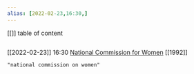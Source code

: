 ```yaml
---
alias: [2022-02-23,16:30,]
---
```

[[]]
table of content
```toc
```

[[2022-02-23]] 16:30
[National Commission for Women](http://www.ncw.nic.in/)
[[1992]]
```query 2022-02-23 16:34
"national commission on women"
```